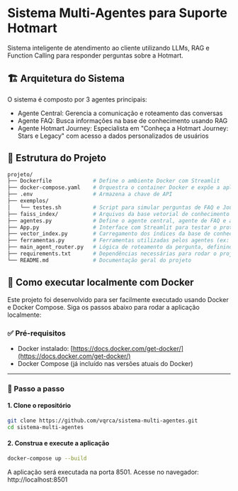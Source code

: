 # Sistema Multi-Agentes para Suporte Hotmart

Sistema inteligente de atendimento ao cliente utilizando LLMs, RAG e Function Calling para responder perguntas sobre a Hotmart.

## 🏗️ Arquitetura do Sistema

O sistema é composto por 3 agentes principais:

* Agente Central: Gerencia a comunicação e roteamento das conversas
* Agente FAQ: Busca informações na base de conhecimento usando RAG
* Agente Hotmart Journey: Especialista em "Conheça a Hotmart Journey: Stars e Legacy" com acesso a dados personalizados de usuários



## 📁 Estrutura do Projeto

```bash
projeto/
├── Dockerfile             # Define o ambiente Docker com Streamlit
├── docker-compose.yaml    # Orquestra o container Docker e expõe a aplicação
├── .env                   # Armazena a chave de API
├── exemplos/
│   └── testes.sh          # Script para simular perguntas de FAQ e Journey via cURL
├── faiss_index/           # Arquivos da base vetorial de conhecimento (gerados com FAISS)
├── agentes.py             # Define o agente central, agente de FAQ e agente do programa Hotmart Journey
├── App.py                 # Interface com Streamlit para testar o protótipo via web
├── vector_index.py        # Carregamento dos índices da base de conhecimento com embeddings do Hugging Face
├── ferramentas.py         # Ferramentas utilizadas pelos agentes (ex: busca FAISS, API mockada)
├── main_agent_router.py   # Lógica de roteamento da pergunta, definindo qual agente será acionado
├── requirements.txt       # Dependências necessárias para rodar o projeto
└── README.md              # Documentação geral do projeto
```

## 🔁 Como executar localmente com Docker

Este projeto foi desenvolvido para ser facilmente executado usando Docker e Docker Compose. Siga os passos abaixo para rodar a aplicação localmente:

### ✅ Pré-requisitos

- Docker instalado: [https://docs.docker.com/get-docker/](https://docs.docker.com/get-docker/)
- Docker Compose (já incluído nas versões atuais do Docker)

---

### 🚀 Passo a passo

#### 1. Clone o repositório

```bash
git clone https://github.com/vqrca/sistema-multi-agentes.git
cd sistema-multi-agentes
```

#### 2. Construa e execute a aplicação
```bash
docker-compose up --build
```
A aplicação será executada na porta 8501. Acesse no navegador:
http://localhost:8501

